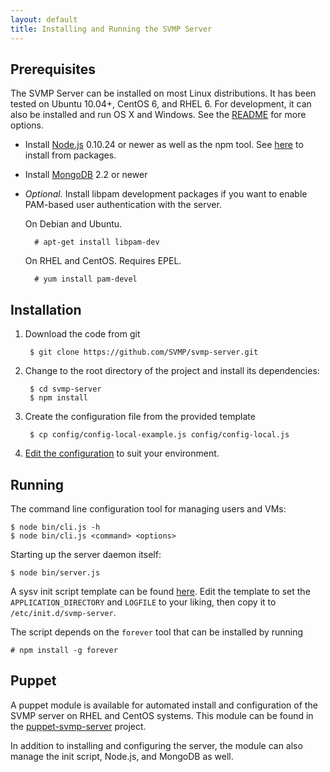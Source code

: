 ```yaml
---
layout: default
title: Installing and Running the SVMP Server
---
```


## Prerequisites

The SVMP Server can be installed on most Linux distributions. It has been tested on Ubuntu 10.04+, CentOS 6, and RHEL 6. For development, it can also be installed and run OS X and Windows. See the [README](https://github.com/SVMP/svmp-server/blob/master/README.md) for more options.

* Install [Node.js](http://nodejs.org) 0.10.24 or newer as well as the npm tool. See [here](https://github.com/joyent/node/wiki/Installing-Node.js-via-package-manager) to install from packages.
* Install [MongoDB](http://docs.mongodb.org/manual/installation/) 2.2 or newer

* *Optional.* Install libpam development packages if you want to enable PAM-based user authentication with the server.

    On Debian and Ubuntu.
    
        # apt-get install libpam-dev

    On RHEL and CentOS. Requires EPEL.

        # yum install pam-devel

## Installation

1. Download the code from git

        $ git clone https://github.com/SVMP/svmp-server.git

2. Change to the root directory of the project and install its dependencies:

        $ cd svmp-server
        $ npm install

3. Create the configuration file from the provided template

        $ cp config/config-local-example.js config/config-local.js

4. [Edit the configuration](./server-config.html) to suit your environment.

## Running

The command line configuration tool for managing users and VMs:

    $ node bin/cli.js -h
    $ node bin/cli.js <command> <options>

Starting up the server daemon itself:

    $ node bin/server.js

A sysv init script template can be found [here](https://github.com/SVMP/puppet-svmp-server/blob/master/templates/svmp-init.erb). Edit the template to set the `APPLICATION_DIRECTORY` and `LOGFILE` to your liking, then copy it to `/etc/init.d/svmp-server`.

The script depends on the `forever` tool that can be installed by running 

    # npm install -g forever

## Puppet

A puppet module is available for automated install and configuration of the SVMP server on RHEL and CentOS systems. This module can be found in the [puppet-svmp-server](https://github.com/SVMP/puppet-svmp-server) project.

In addition to installing and configuring the server, the module can also manage the init script, Node.js, and MongoDB as well.